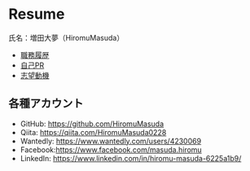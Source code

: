# Resume

氏名：増田大夢（HiromuMasuda）

- [職務履歴](documents/cv.md)
- [自己PR](documents/qualities.md)
- [志望動機](documents/motivation_letter.md)

## 各種アカウント
- GitHub: https://github.com/HiromuMasuda
- Qiita: https://qiita.com/HiromuMasuda0228
- Wantedly: https://www.wantedly.com/users/4230069
- Facebook:https://www.facebook.com/masuda.hiromu
- LinkedIn: https://www.linkedin.com/in/hiromu-masuda-6225a1b9/

